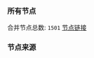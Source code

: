 ### 所有节点
合并节点总数: `1501`
[节点链接](https://raw.githubusercontent.com/rzhy1/TopFreeProxies/master/sub/sub_merge_base64.txt)

### 节点来源